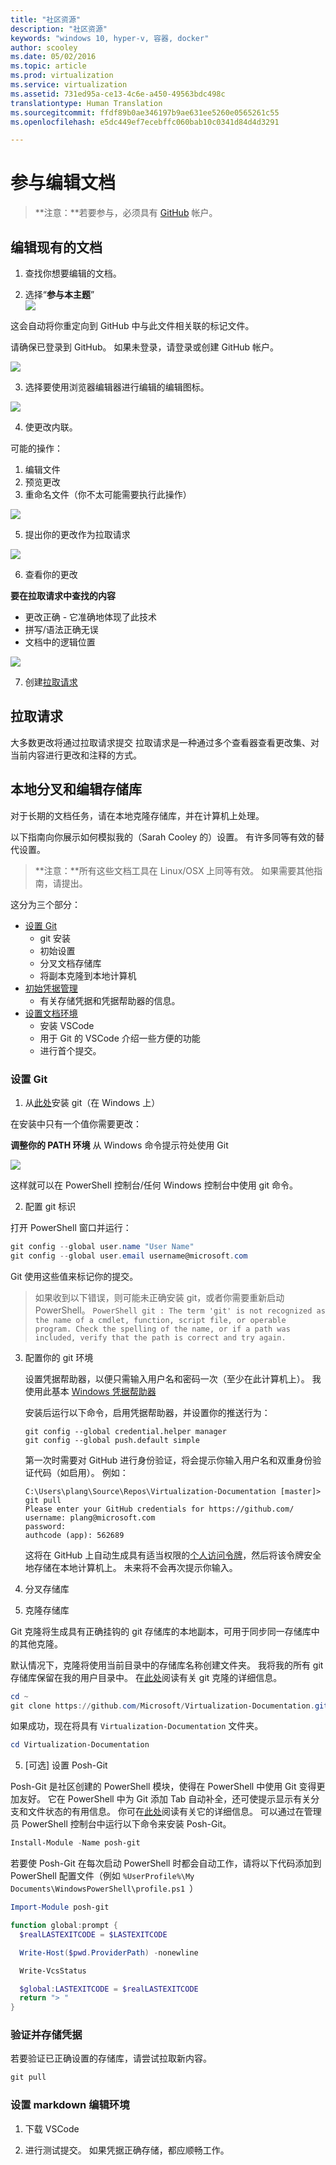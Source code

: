 ```yaml
---
title: "社区资源"
description: "社区资源"
keywords: "windows 10, hyper-v, 容器, docker"
author: scooley
ms.date: 05/02/2016
ms.topic: article
ms.prod: virtualization
ms.service: virtualization
ms.assetid: 731ed95a-ce13-4c6e-a450-49563bdc498c
translationtype: Human Translation
ms.sourcegitcommit: ffdf89b0ae346197b9ae631ee5260e0565261c55
ms.openlocfilehash: e5dc449ef7ecebffc060bab10c0341d84d4d3291

---
```


# 参与编辑文档

> **注意：**若要参与，必须具有 [GitHub](https://www.github.com) 帐户。

## 编辑现有的文档

1. 查找你想要编辑的文档。  

2. 选择“**参与本主题**”  
  ![](media/editDoc.png)
  
  这会自动将你重定向到 GitHub 中与此文件相关联的标记文件。
  
  请确保已登录到 GitHub。  如果未登录，请登录或创建 GitHub 帐户。
  
  ![](media/GitHubView.png)
  
3. 选择要使用浏览器编辑器进行编辑的编辑图标。
  
  ![](media/GitHubEdit.png)

4. 使更改内联。
  
  可能的操作：
  1. 编辑文件
  2. 预览更改
  3. 重命名文件（你不太可能需要执行此操作）
  
  ![](media/GitHubEditor.png)
  
5. 提出你的更改作为拉取请求
  
  ![](media/GitHubProposeChange.png)

6. 查看你的更改
  
  **要在拉取请求中查找的内容**  
  * 更改正确 - 它准确地体现了此技术
  * 拼写/语法正确无误
  * 文档中的逻辑位置
    
  ![](media/GitHubCreatePR.png)

7. 创建[拉取请求](contribute_to_docs.md#pull-requests)  

## 拉取请求

大多数更改将通过拉取请求提交  拉取请求是一种通过多个查看器查看更改集、对当前内容进行更改和注释的方式。


## 本地分叉和编辑存储库

对于长期的文档任务，请在本地克隆存储库，并在计算机上处理。

以下指南向你展示如何模拟我的（Sarah Cooley 的）设置。  有许多同等有效的替代设置。

> **注意：**所有这些文档工具在 Linux/OSX 上同等有效。  如果需要其他指南，请提出。

这分为三个部分：
* [设置 Git](contribute_to_docs.md#set-up-git)
  * git 安装
  * 初始设置
  * 分叉文档存储库
  * 将副本克隆到本地计算机
* [初始凭据管理](contribute_to_docs.md#validate-and-stash-credentials)
  * 有关存储凭据和凭据帮助器的信息。
* [设置文档环境](contribute_to_docs.md#set-up-markdown-editing-environment)
  * 安装 VSCode
  * 用于 Git 的 VSCode 介绍一些方便的功能
  * 进行首个提交。

### 设置 Git

1. 从[此处](https://git-for-windows.github.io/)安装 git（在 Windows 上）

  在安装中只有一个值你需要更改：

  **调整你的 PATH 环境** 从 Windows 命令提示符处使用 Git

  ![](media/GitFromWinCMD.png)

  这样就可以在 PowerShell 控制台/任何 Windows 控制台中使用 git 命令。

2. 配置 git 标识

  打开 PowerShell 窗口并运行：

  ``` PowerShell
  git config --global user.name "User Name"
  git config --global user.email username@microsoft.com
  ```

  Git 使用这些值来标记你的提交。

  > 如果收到以下错误，则可能未正确安装 git，或者你需要重新启动 PowerShell。
    ``` PowerShell
    git : The term 'git' is not recognized as the name of a cmdlet, function, script file, or operable program. Check the spelling of the name, or if a path was included, verify that the path is correct and try again.
    ```

3. 配置你的 git 环境

   设置凭据帮助器，以便只需输入用户名和密码一次（至少在此计算机上）。
   我使用此基本 [Windows 凭据帮助器](https://github.com/Microsoft/Git-Credential-Manager-for-Windows#download-and-install)

   安装后运行以下命令，启用凭据帮助器，并设置你的推送行为：
   ```
   git config --global credential.helper manager
   git config --global push.default simple
   ```

   第一次时需要对 GitHub 进行身份验证，将会提示你输入用户名和双重身份验证代码（如启用）。
   例如：
   ```
   C:\Users\plang\Source\Repos\Virtualization-Documentation [master]> git pull
   Please enter your GitHub credentials for https://github.com/
   username: plang@microsoft.com
   password:
   authcode (app): 562689
   ```
   这将在 GitHub 上自动生成具有适当权限的[个人访问令牌](https://github.com/settings/tokens)，然后将该令牌安全地存储在本地计算机上。 未来将不会再次提示你输入。

4. 分叉存储库

5. 克隆存储库

  Git 克隆将生成具有正确挂钩的 git 存储库的本地副本，可用于同步同一存储库中的其他克隆。

  默认情况下，克隆将使用当前目录中的存储库名称创建文件夹。  我将我的所有 git 存储库保留在我的用户目录中。  在[此处](http://git-scm.com/docs/git-clone)阅读有关 git 克隆的详细信息。

  ``` PowerShell
  cd ~
  git clone https://github.com/Microsoft/Virtualization-Documentation.git
  ```

  如果成功，现在将具有 `Virtualization-Documentation` 文件夹。

  ``` PowerShell
  cd Virtualization-Documentation
  ```

5. [可选] 设置 Posh-Git

  Posh-Git 是社区创建的 PowerShell 模块，使得在 PowerShell 中使用 Git 变得更加友好。  它在 PowerShell 中为 Git 添加 Tab 自动补全，还可使提示显示有关分支和文件状态的有用信息。  你可在[此处](https://github.com/dahlbyk/posh-git)阅读有关它的详细信息。  可以通过在管理员 PowerShell 控制台中运行以下命令来安装 Posh-Git。

  ``` PowerShell
  Install-Module -Name posh-git
  ```

  若要使 Posh-Git 在每次启动 PowerShell 时都会自动工作，请将以下代码添加到 PowerShell 配置文件（例如 `%UserProfile%\My Documents\WindowsPowerShell\profile.ps1 `）

  ``` PowerShell
  Import-Module posh-git

  function global:prompt {
    $realLASTEXITCODE = $LASTEXITCODE

    Write-Host($pwd.ProviderPath) -nonewline

    Write-VcsStatus

    $global:LASTEXITCODE = $realLASTEXITCODE
    return "> "
  }
  ```

### 验证并存储凭据

  若要验证已正确设置的存储库，请尝试拉取新内容。

  ``` PowerShell
  git pull
  ```


### 设置 markdown 编辑环境

1. 下载 VSCode

6. 进行测试提交。  如果凭据正确存储，都应顺畅工作。






<!--HONumber=Oct16_HO4-->


